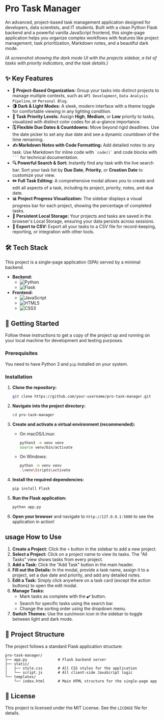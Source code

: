 # Pro Task Manager

An advanced, project-based task management application designed for developers, data scientists, and IT students. Built with a clean Python Flask backend and a powerful vanilla JavaScript frontend, this single-page application helps you organize complex workflows with features like project management, task prioritization, Markdown notes, and a beautiful dark mode.


*(A screenshot showing the dark mode UI with the projects sidebar, a list of tasks with priority indicators, and the task details.)*

## ✨ Key Features

*   **🚀 Project-Based Organization:** Group your tasks into distinct projects to manage multiple contexts, such as `API Development`, `Data Analysis Pipeline`, or `Personal Blog`.
*   **🌗 Dark & Light Modes:** A sleek, modern interface with a theme toggle for comfortable viewing in any lighting condition.
*   **🚦 Task Priority Levels:** Assign **High**, **Medium**, or **Low** priority to tasks, visualized with distinct color codes for at-a-glance importance.
*   **🗓️ Flexible Due Dates & Countdowns:** Move beyond rigid deadlines. Use the date picker to set any due date and see a dynamic countdown of the time remaining.
*   **✍️ Markdown Notes with Code Formatting:** Add detailed notes to any task. Use Markdown for inline code with `` `code()` `` and code blocks with ` ``` ` for technical documentation.
*   **🔍 Powerful Search & Sort:** Instantly find any task with the live search bar. Sort your task list by **Due Date**, **Priority**, or **Creation Date** to customize your view.
*   **✏️ Full Task Editing:** A comprehensive modal allows you to create and edit all aspects of a task, including its project, priority, notes, and due date.
*   **📊 Project Progress Visualization:** The sidebar displays a visual progress bar for each project, showing the percentage of completed tasks.
*   **💾 Persistent Local Storage:** Your projects and tasks are saved in the browser's Local Storage, ensuring your data persists across sessions.
*   **📄 Export to CSV:** Export all your tasks to a CSV file for record-keeping, reporting, or integration with other tools.

## 🛠️ Tech Stack

This project is a single-page application (SPA) served by a minimal backend.

*   **Backend:**
    *   ![Python](https://img.shields.io/badge/python-3670A0?style=for-the-badge&logo=python&logoColor=ffdd54)
    *   ![Flask](https://img.shields.io/badge/flask-%23000.svg?style=for-the-badge&logo=flask&logo-color=white)
*   **Frontend:**
    *   ![JavaScript](https://img.shields.io/badge/javascript-%23323330.svg?style=for-the-badge&logo=javascript&logoColor=%23F7DF1E)
    *   ![HTML5](https://img.shields.io/badge/html5-%23E34F26.svg?style=for-the-badge&logo=html5&logoColor=white)
    *   ![CSS3](https://img.shields.io/badge/css3-%231572B6.svg?style=for-the-badge&logo=css3&logoColor=white)

## 🚀 Getting Started

Follow these instructions to get a copy of the project up and running on your local machine for development and testing purposes.

### Prerequisites

You need to have Python 3 and `pip` installed on your system.

### Installation

1.  **Clone the repository:**
    ```sh
    git clone https://github.com/your-username/pro-task-manager.git
    ```

2.  **Navigate into the project directory:**
    ```sh
    cd pro-task-manager
    ```

3.  **Create and activate a virtual environment (recommended):**

    *   On macOS/Linux:
        ```sh
        python3 -m venv venv
        source venv/bin/activate
        ```
    *   On Windows:
        ```sh
        python -m venv venv
        .\venv\Scripts\activate
        ```

4.  **Install the required dependencies:**
    ```sh
    pip install Flask
    ```

5.  **Run the Flask application:**
    ```sh
    python app.py
    ```

6.  **Open your browser** and navigate to `http://127.0.0.1:5000` to see the application in action!

##  usage How to Use

1.  **Create a Project:** Click the `+` button in the sidebar to add a new project.
2.  **Select a Project:** Click on a project name to view its tasks. The "All Tasks" view shows tasks from every project.
3.  **Add a Task:** Click the "Add Task" button in the main header.
4.  **Fill out the Details:** In the modal, provide a task name, assign it to a project, set a due date and priority, and add any detailed notes.
5.  **Edit a Task:** Simply click anywhere on a task card (except the action buttons) to open the edit modal.
6.  **Manage Tasks:**
    *   Mark tasks as complete with the ✔️ button.
    *   Search for specific tasks using the search bar.
    *   Change the sorting order using the dropdown menu.
7.  **Switch Themes:** Use the sun/moon icon in the sidebar to toggle between light and dark mode.

## 📁 Project Structure

The project follows a standard Flask application structure:

```
pro-task-manager/
├── app.py              # Flask backend server
├── static/
│   ├── style.css       # All CSS styles for the application
│   └── script.js       # All client-side JavaScript logic
└── templates/
    └── index.html      # Main HTML structure for the single-page app
```

## 📄 License

This project is licensed under the MIT License. See the `LICENSE` file for details.
